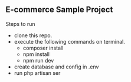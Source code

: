 ## E-commerce Sample Project

Steps to run

- clone this repo.
- execute the following commands on terminal.
    - composer install
    - npm install
    - npm run dev
- create database and config in .env
- run php artisan ser
